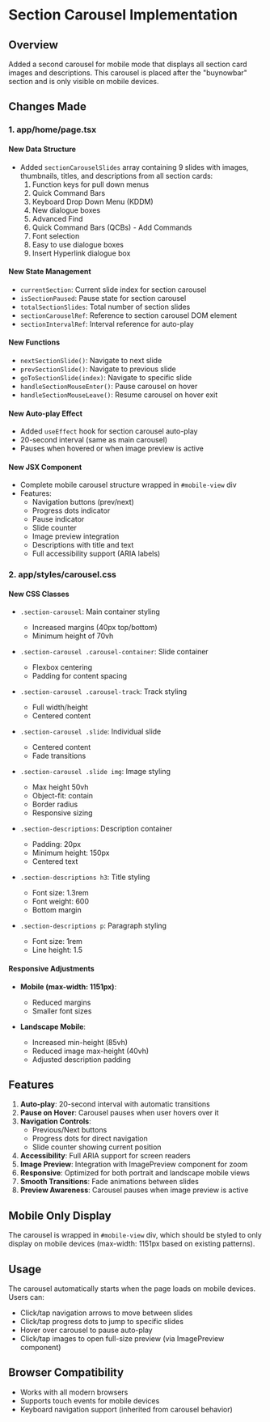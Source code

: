 # Section Carousel Implementation

## Overview
Added a second carousel for mobile mode that displays all section card images and descriptions. This carousel is placed after the "buynowbar" section and is only visible on mobile devices.

## Changes Made

### 1. app/home/page.tsx

#### New Data Structure
- Added `sectionCarouselSlides` array containing 9 slides with images, thumbnails, titles, and descriptions from all section cards:
  1. Function keys for pull down menus
  2. Quick Command Bars
  3. Keyboard Drop Down Menu (KDDM)
  4. New dialogue boxes
  5. Advanced Find
  6. Quick Command Bars (QCBs) - Add Commands
  7. Font selection
  8. Easy to use dialogue boxes
  9. Insert Hyperlink dialogue box

#### New State Management
- `currentSection`: Current slide index for section carousel
- `isSectionPaused`: Pause state for section carousel
- `totalSectionSlides`: Total number of section slides
- `sectionCarouselRef`: Reference to section carousel DOM element
- `sectionIntervalRef`: Interval reference for auto-play

#### New Functions
- `nextSectionSlide()`: Navigate to next slide
- `prevSectionSlide()`: Navigate to previous slide
- `goToSectionSlide(index)`: Navigate to specific slide
- `handleSectionMouseEnter()`: Pause carousel on hover
- `handleSectionMouseLeave()`: Resume carousel on hover exit

#### New Auto-play Effect
- Added `useEffect` hook for section carousel auto-play
- 20-second interval (same as main carousel)
- Pauses when hovered or when image preview is active

#### New JSX Component
- Complete mobile carousel structure wrapped in `#mobile-view` div
- Features:
  - Navigation buttons (prev/next)
  - Progress dots indicator
  - Pause indicator
  - Slide counter
  - Image preview integration
  - Descriptions with title and text
  - Full accessibility support (ARIA labels)

### 2. app/styles/carousel.css

#### New CSS Classes
- `.section-carousel`: Main container styling
  - Increased margins (40px top/bottom)
  - Minimum height of 70vh
  
- `.section-carousel .carousel-container`: Slide container
  - Flexbox centering
  - Padding for content spacing

- `.section-carousel .carousel-track`: Track styling
  - Full width/height
  - Centered content

- `.section-carousel .slide`: Individual slide
  - Centered content
  - Fade transitions

- `.section-carousel .slide img`: Image styling
  - Max height 50vh
  - Object-fit: contain
  - Border radius
  - Responsive sizing

- `.section-descriptions`: Description container
  - Padding: 20px
  - Minimum height: 150px
  - Centered text

- `.section-descriptions h3`: Title styling
  - Font size: 1.3rem
  - Font weight: 600
  - Bottom margin

- `.section-descriptions p`: Paragraph styling
  - Font size: 1rem
  - Line height: 1.5

#### Responsive Adjustments
- **Mobile (max-width: 1151px)**:
  - Reduced margins
  - Smaller font sizes

- **Landscape Mobile**:
  - Increased min-height (85vh)
  - Reduced image max-height (40vh)
  - Adjusted description padding

## Features

1. **Auto-play**: 20-second interval with automatic transitions
2. **Pause on Hover**: Carousel pauses when user hovers over it
3. **Navigation Controls**: 
   - Previous/Next buttons
   - Progress dots for direct navigation
   - Slide counter showing current position
4. **Accessibility**: Full ARIA support for screen readers
5. **Image Preview**: Integration with ImagePreview component for zoom
6. **Responsive**: Optimized for both portrait and landscape mobile views
7. **Smooth Transitions**: Fade animations between slides
8. **Preview Awareness**: Carousel pauses when image preview is active

## Mobile Only Display
The carousel is wrapped in `#mobile-view` div, which should be styled to only display on mobile devices (max-width: 1151px based on existing patterns).

## Usage
The carousel automatically starts when the page loads on mobile devices. Users can:
- Click/tap navigation arrows to move between slides
- Click/tap progress dots to jump to specific slides
- Hover over carousel to pause auto-play
- Click/tap images to open full-size preview (via ImagePreview component)

## Browser Compatibility
- Works with all modern browsers
- Supports touch events for mobile devices
- Keyboard navigation support (inherited from carousel behavior)
